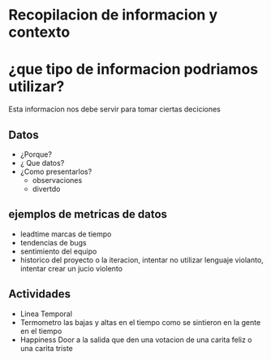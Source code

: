 # Recopilacion de informacion y contexto

# ¿que tipo de informacion podriamos utilizar?
 Esta informacion nos debe servir para tomar ciertas deciciones
## Datos
 - ¿Porque?
 - ¿ Que datos?
 - ¿Como presentarlos?
    - observaciones
    - divertdo
## ejemplos de metricas de datos
- leadtime marcas de tiempo
- tendencias de bugs
- sentimiento del equipo
- historico del proyecto o la iteracion, intentar no utilizar lenguaje violanto, intentar crear un jucio violento
## Actividades
- Linea Temporal
- Termometro las bajas y altas en el tiempo como se sintieron en la gente en el tiempo
- Happiness Door a la salida que den una votacion de una carita feliz o una carita triste